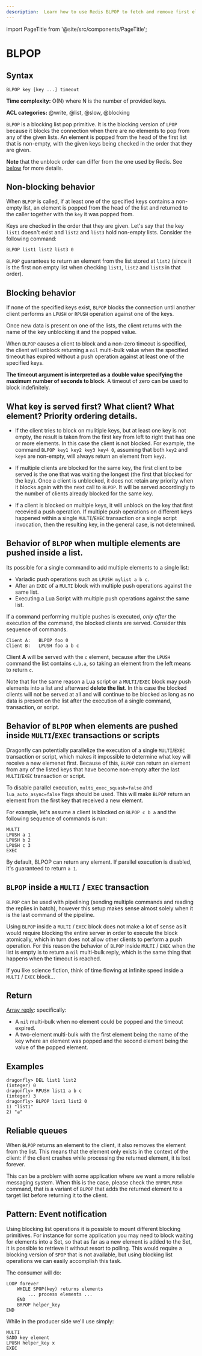 ```yaml
---
description:  Learn how to use Redis BLPOP to fetch and remove first element from list in blocking way.
---
```

import PageTitle from '@site/src/components/PageTitle';

# BLPOP

<PageTitle title="Redis BLPOP Command (Documentation) | Dragonfly" />

## Syntax

    BLPOP key [key ...] timeout

**Time complexity:** O(N) where N is the number of provided keys.

**ACL categories:** @write, @list, @slow, @blocking

`BLPOP` is a blocking list pop primitive.
It is the blocking version of `LPOP` because it blocks the connection when there
are no elements to pop from any of the given lists.
An element is popped from the head of the first list that is non-empty, with the
given keys being checked in the order that they are given.

**Note** that the unblock order can differ from the one used by Redis. See [below](#what-key-is-served-first-what-client-what-element-priority-ordering-details) for more details.

## Non-blocking behavior

When `BLPOP` is called, if at least one of the specified keys contains a
non-empty list, an element is popped from the head of the list and returned to
the caller together with the `key` it was popped from.

Keys are checked in the order that they are given.
Let's say that the key `list1` doesn't exist and `list2` and `list3` hold
non-empty lists.
Consider the following command:

```
BLPOP list1 list2 list3 0
```

`BLPOP` guarantees to return an element from the list stored at `list2` (since
it is the first non empty list when checking `list1`, `list2` and `list3` in
that order).

## Blocking behavior

If none of the specified keys exist, `BLPOP` blocks the connection until another
client performs an `LPUSH` or `RPUSH` operation against one of the keys.

Once new data is present on one of the lists, the client returns with the name
of the key unblocking it and the popped value.

When `BLPOP` causes a client to block and a non-zero timeout is specified,
the client will unblock returning a `nil` multi-bulk value when the specified
timeout has expired without a push operation against at least one of the
specified keys.

**The timeout argument is interpreted as a double value specifying the maximum number of seconds to block**.
A timeout of zero can be used to block indefinitely.

## What key is served first? What client? What element? Priority ordering details.

* If the client tries to block on mulitiple keys, but at least one key is not empty, the result is taken from the first key from left to right that has one or more elements. In this case the client is not blocked. For example, the command `BLPOP key1 key2 key3 key4 0`, assuming that both `key2` and `key4` are non-empty, will always return an element from `key2`.

* If multiple clients are blocked for the same key, the first client to be served is the one that was waiting the longest (the first that blocked for the key). Once a client is unblocked, it does not retain any priority when it blocks again with the next call to `BLPOP`. It will be served accordingly to the number of clients already blocked for the same key.

* If a client is blocked on multiple keys, it will unblock on the key that first recevied a push operation. If multiple push operations on different keys happened within a single `MULTI`/`EXEC` transaction or a single script invocation, then the resulting key, in the general case, is not determined.

## Behavior of `BLPOP` when multiple elements are pushed inside a list.

Its possible for a single command to add multiple elements to a single list:

* Variadic push operations such as `LPUSH mylist a b c`.
* After an `EXEC` of a `MULTI` block with multiple push operations against the same list.
* Executing a Lua Script with multiple push operations against the same list.

If a command performing multiple pushes is executed, *only after* the execution of the command,
the blocked clients are served. Consider this sequence of commands.

    Client A:   BLPOP foo 0
    Client B:   LPUSH foo a b c

Client **A** will be served with the `c` element, because after the `LPUSH` command the list contains `c,b,a`, so taking an element from the left means to return `c`.

Note that for the same reason a Lua script or a `MULTI/EXEC` block may push elements into a list and afterward **delete the list**. In this case the blocked clients will not be served at all and will continue to be blocked as long as no data is present on the list after the execution of a single command, transaction, or script.

## Behavior of `BLPOP` when elements are pushed inside `MULTI`/`EXEC` transactions or scripts

Dragonfly can potentially parallelize the execution of a single `MULTI`/`EXEC` transaction or script, which makes it impossible to determine what key will receive a new elemenet first. Because of this, `BLPOP` can return an element from any of the listed keys that have become non-empty after the last `MULTI`/`EXEC` transaction or script.

To disable parallel execution, `multi_exec_squash=false` and `lua_auto_async=false` flags should be used. This will make `BLPOP` return an element from the first key that 
received a new element.

For example, let's assume a client is blocked on `BLPOP c b a` and the following sequence of commands is run:

```
MULTI
LPUSH a 1
LPUSH b 2
LPUSH c 3
EXEC
```

By default, BLPOP can return any element. If parallel execution is disabled, it's guaranteed to return `a 1`.

## `BLPOP` inside a `MULTI` / `EXEC` transaction

`BLPOP` can be used with pipelining (sending multiple commands and
reading the replies in batch), however this setup makes sense almost solely
when it is the last command of the pipeline.

Using `BLPOP` inside a `MULTI` / `EXEC` block does not make a lot of sense
as it would require blocking the entire server in order to execute the block
atomically, which in turn does not allow other clients to perform a push
operation. For this reason the behavior of `BLPOP` inside `MULTI` / `EXEC` when the list is empty is to return a `nil` multi-bulk reply, which is the same
thing that happens when the timeout is reached.

If you like science fiction, think of time flowing at infinite speed inside a
`MULTI` / `EXEC` block...

## Return

[Array reply](https://redis.io/docs/latest/develop/reference/protocol-spec/#arrays): specifically:

* A `nil` multi-bulk when no element could be popped and the timeout expired.
* A two-element multi-bulk with the first element being the name of the key
  where an element was popped and the second element being the value of the
  popped element.

## Examples

```shell
dragonfly> DEL list1 list2
(integer) 0
dragonfly> RPUSH list1 a b c
(integer) 3
dragonfly> BLPOP list1 list2 0
1) "list1"
2) "a"
```

## Reliable queues

When `BLPOP` returns an element to the client, it also removes the element from the list. This means that the element only exists in the context of the client: if the client crashes while processing the returned element, it is lost forever.

This can be a problem with some application where we want a more reliable messaging system. When this is the case, please check the `BRPOPLPUSH` command, that is a variant of `BLPOP` that adds the returned element to a target list before returning it to the client.

## Pattern: Event notification

Using blocking list operations it is possible to mount different blocking
primitives.
For instance for some application you may need to block waiting for elements
into a Set, so that as far as a new element is added to the Set, it is
possible to retrieve it without resort to polling.
This would require a blocking version of `SPOP` that is not available, but using
blocking list operations we can easily accomplish this task.

The consumer will do:

```
LOOP forever
    WHILE SPOP(key) returns elements
        ... process elements ...
    END
    BRPOP helper_key
END
```

While in the producer side we'll use simply:

```
MULTI
SADD key element
LPUSH helper_key x
EXEC
```

